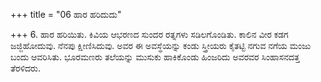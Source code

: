 +++
title = "06 ಹಾರ ಹರಿದುದು"

+++
6. ಹಾರ ಹರಿಯಿತು. ಕಿವಿಯ ಆಭರಣದ ಸುಂದರ ರತ್ನಗಳು ಸಡಿಲಗೊಂಡಿತು. ಕಾಲಿನ ವೀರ ಕಡಗ ಜಜ್ಜಿಹೋದುವು. ನೆನಪು ಕ್ಷೀಣಿಸಿದುವು. ಅವರ ಈ ಅವಸ್ಥೆಯನ್ನು ಕಂಡು ಸ್ತ್ರೀಯರು ಕೈತಟ್ಟಿ ನಗುವ ನಗೆಯ ಮಂಜು ಬಂದು ಆವರಿಸಿತು. ಭೂರಮಣರು ತಲೆಯನ್ನು ಮುಸುಕು ಹಾಕಿಕೊಂಡು ಹಿಂಜರಿದು ಅವರವರ ಸಿಂಹಾಸನದತ್ತ ತೆರಳಿದರು.